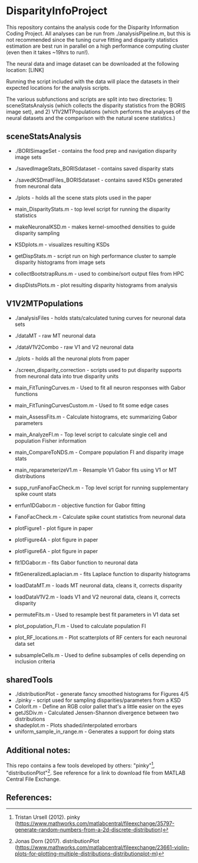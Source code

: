 # DisparityInfoProject

This repository contains the analysis code for the Disparity Information Coding Project.
All analyses can be run from ./analysisPipeline.m, but this is not recommended since the
tuning curve fitting and disparity statistics estimation are best run in parallel on a
high performance computing cluster (even then it takes ~19hrs to run!).

The neural data and image dataset can be downloaded at the following location: [LINK]

Running the script included with the data will place the datasets in their expected locations
for the analysis scripts.

The various subfunctions and scripts are split into two directories: 1) sceneStatsAnalysis
(which collects the disparity statistics from the BORIS image set), and 2) V1V2MTPopulations
(which performs the analyses of the neural datasets and the comparison with the natural scene
statistics.)

## sceneStatsAnalysis

- ./BORISimageSet - contains the food prep and navigation disparity image sets
- ./savedImageStats_BORISdataset - contains saved disparity stats
- ./savedKSDmatFiles_BORISdataset - contains saved KSDs generated from neuronal data
- ./plots - holds all the scene stats plots used in the paper

- main_DisparityStats.m - top level script for running the disparity statistics

- makeNeuronalKSD.m - makes kernel-smoothed densities to guide disparity sampling
- KSDplots.m - visualizes resulting KSDs
- getDispStats.m - script run on high performance cluster to sample disparity histograms from image sets
- collectBootstrapRuns.m - used to combine/sort output files from HPC
- dispDistsPlots.m - plot resulting disparity histograms from analysis

## V1V2MTPopulations

- ./analysisFiles - holds stats/calculated tuning curves for neuronal data sets
- ./dataMT - raw MT neuronal data
- ./dataV1V2Combo - raw V1 and V2 neuronal data
- ./plots - holds all the neuronal plots from paper
- ./screen_disparity_correction - scripts used to put disparity supports from neuronal data into true disparity units

- main_FitTuningCurves.m - Used to fit all neuron responses with Gabor functions
- main_FitTuningCurvesCustom.m - Used to fit some edge cases
- main_AssessFits.m - Calculate histograms, etc summarizing Gabor parameters
- main_AnalyzeFI.m - Top level script to calculate single cell and population Fisher information
- main_CompareToNDS.m - Compare population FI and disparity image stats
- main_reparameterizeV1.m - Resample V1 Gabor fits using V1 or MT distributions
- supp_runFanoFacCheck.m - Top level script for running supplementary spike count stats

- errfun1DGabor.m - objective function for Gabor fitting
- FanoFacCheck.m - Calculate spike count statistics from neuronal data
- plotFigure1 - plot figure in paper
- plotFigure4A - plot figure in paper
- plotFigure6A - plot figure in paper
- fit1DGabor.m - fits Gabor function to neuronal data
- fitGeneralizedLaplacian.m - fits Laplace function to disparity histograms
- loadDataMT.m - loads MT neuronal data, cleans it, corrects disparity
- loadDataV1V2.m - loads V1 and V2 neuronal data, cleans it, corrects disparity
- permuteFits.m - Used to resample best fit parameters in V1 data set
- plot_population_FI.m - Used to calculate population FI
- plot_RF_locations.m - Plot scatterplots of RF centers for each neuronal data set
- subsampleCells.m - Used to define subsamples of cells depending on inclusion criteria

## sharedTools

- ./distributionPlot - generate fancy smoothed histograms for Figures 4/5
- ./pinky - script used for sampling disparities/parameters from a KSD
- ColorIt.m - Define an RGB color pallet that's a little easier on the eyes
- getJSDiv.m - Calculated Jensen-Shannon divergence between two distributions
- shadeplot.m - Plots shaded/interpolated errorbars
- uniform_sample_in_range.m - Generates a support for doing stats

## Additional notes:
This repo contains a few tools developed by others: "pinky"[^1], "distributionPlot"[^2]. See reference for a link to download file from MATLAB Central File Exchange.

## References:
[^1]: Tristan Ursell (2012). pinky (https://www.mathworks.com/matlabcentral/fileexchange/35797-generate-random-numbers-from-a-2d-discrete-distribution)
[^2]: Jonas Dorn (2017). distributionPlot (https://www.mathworks.com/matlabcentral/fileexchange/23661-violin-plots-for-plotting-multiple-distributions-distributionplot-m)
